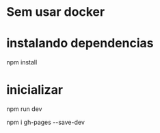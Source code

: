 # Sem usar docker
# instalando dependencias
npm install

# inicializar
npm run dev


npm i gh-pages --save-dev